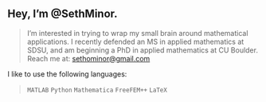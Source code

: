 ## Hey, I’m @SethMinor.
> I’m interested in trying to wrap my small brain around mathematical applications.
> I recently defended an MS in  applied mathematics at SDSU, and am beginning a PhD in applied mathematics at CU Boulder.
> Reach me at: sethominor@gmail.com

I like to use the following languages:
> `MATLAB`
> `Python`
> `Mathematica`
> `FreeFEM++`
> `LaTeX`
